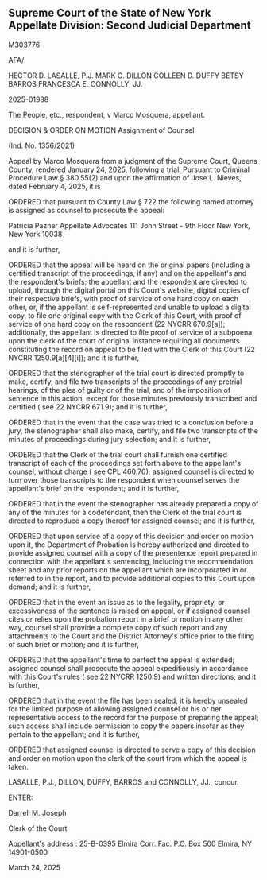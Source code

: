 ## Supreme Court of the State of New York Appellate Division: Second Judicial Department

M303776

AFA/

HECTOR D. LASALLE, P.J. MARK C. DILLON COLLEEN D. DUFFY BETSY BARROS FRANCESCA E. CONNOLLY, JJ.

2025-01988

The People, etc., respondent, v Marco Mosquera, appellant.

DECISION &amp; ORDER ON MOTION Assignment of Counsel

(Ind. No. 1356/2021)

Appeal by Marco Mosquera from a judgment of the Supreme Court, Queens County, rendered January 24, 2025, following a trial.  Pursuant to Criminal Procedure Law § 380.55(2) and upon the affirmation of Jose L. Nieves, dated February 4, 2025, it is

ORDERED that pursuant to County Law § 722 the following named attorney is assigned as counsel to prosecute the appeal:

Patricia Pazner Appellate Advocates 111 John Street - 9th Floor New York, New York 10038

and it is further,

ORDERED that the appeal will be heard on the original papers (including a certified transcript of the proceedings, if any) and on the appellant's and the respondent's briefs; the appellant and the respondent  are directed to upload, through the digital portal on this Court's website, digital copies of their respective briefs, with proof of service of one hard copy on each other, or, if the appellant is self-represented and unable to upload a digital copy, to file one original copy with the Clerk of this Court, with proof of service of one hard copy on the respondent (22 NYCRR 670.9[a]); additionally, the appellant is directed to file proof of service of a subpoena upon the clerk of the court of original instance requiring all documents constituting the record on appeal to be filed with the Clerk of this Court (22 NYCRR 1250.9[a][4][i]); and it is further,

ORDERED that the stenographer of the trial court is directed promptly to make, certify, and file two transcripts of the proceedings of any pretrial hearings, of the plea of guilty or of the trial, and of the imposition of sentence in this action, except for those minutes previously transcribed and certified ( see 22 NYCRR 671.9); and it is further,

ORDERED that in the event that the case was tried to a conclusion before a jury, the stenographer shall also make, certify, and file two transcripts of the minutes of proceedings during jury selection; and it is further,

ORDERED that the Clerk of the trial court shall furnish one certified transcript of each of the proceedings set forth above to the appellant's counsel, without charge ( see CPL 460.70); assigned counsel is directed to turn over those transcripts to the respondent when counsel serves the appellant's brief on the respondent; and it is further,

ORDERED that in the event the stenographer has already prepared a copy of any of the minutes for a codefendant, then the Clerk of the trial court is directed to reproduce a copy thereof for assigned counsel; and it is further,

ORDERED that upon service of a copy of this decision and order on motion upon it, the Department of Probation is hereby authorized and directed to provide assigned counsel with a copy of the presentence report prepared in connection with the appellant's sentencing, including the recommendation sheet and any prior reports on the appellant which are incorporated in or referred to in the report, and to provide additional copies to this Court upon demand; and it is further,

ORDERED that in the event an issue as to the legality, propriety, or excessiveness of the sentence is raised on appeal, or if assigned counsel cites or relies upon the probation report in a brief or motion in any other way, counsel shall provide a complete copy of such report and any attachments to the Court and the District Attorney's office prior to the filing of such brief or motion; and it is further,

ORDERED that the appellant's time to perfect the appeal is extended; assigned counsel shall prosecute the appeal expeditiously in accordance  with this  Court's rules ( see 22 NYCRR 1250.9) and written directions; and it is further,

ORDERED that in the event the file has been sealed, it is hereby unsealed for the limited purpose of allowing assigned counsel or his or her representative access to the record for the purpose of preparing the appeal; such access shall include permission to copy the papers insofar as they pertain to the appellant; and it is further,

ORDERED that assigned counsel is directed to serve a copy of this decision and order on motion upon the clerk of the court from which the appeal is taken.

LASALLE, P.J., DILLON, DUFFY, BARROS and CONNOLLY, JJ., concur.

ENTER:

Darrell M. Joseph

Clerk of the Court

<!-- image -->

Appellant's address : 25-B-0395 Elmira Corr. Fac. P.O. Box 500 Elmira, NY 14901-0500

March 24, 2025